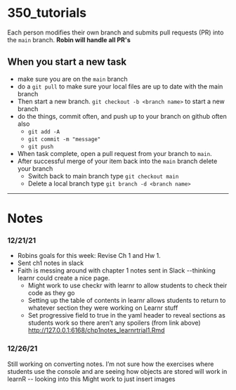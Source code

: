 # 350_tutorials

Each person modifies their own branch and submits pull requests (PR) into the `main` branch. **Robin will handle all PR's**

## When you start a new task

* make sure you are on the `main` branch
* do a `git pull` to make sure your local files are up to date with the main branch
* Then start a new branch. `git checkout -b <branch name>` to start a new branch
* do the things, commit often, and push up to your branch on github often also
    * `git add -A`
    * `git commit -m "message"`
    * `git push`
* When task complete, open a pull request from your branch to `main`. 
* After successful merge of your item back into the `main` branch delete your branch
     * Switch back to main branch type `git checkout main`  
     * Delete a local branch type `git branch -d <branch name>`

----

# Notes

### 12/21/21
* Robins goals for this week: Revise Ch 1 and Hw 1.  
* Sent ch1 notes in slack
* Faith is messing around with chapter 1 notes sent in Slack --thinking learnr could create a nice page.
    * Might work to use checkr with learnr to allow students to check their code as they go 
    * Setting up the table of contents in learnr allows students to return to whatever section they were working on Learnr stuff
    * Set progressive field to true in the yaml header to reveal sections as students work so there aren’t any spoilers (from link above)
http://127.0.0.1:6168/chp1notes_learnrtrial1.Rmd

### 12/26/21
Still working on converting notes. I’m not sure how the exercises where students use the console and are seeing how objects are stored will work in learnR -- looking into this
Might work to just insert images
